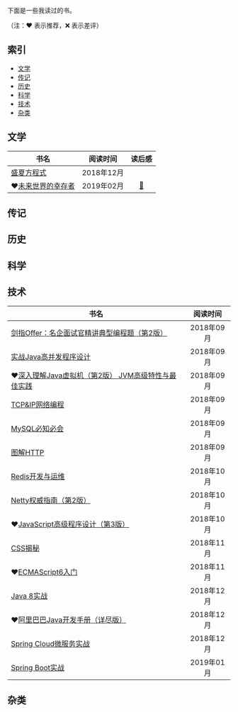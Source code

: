 下面是一些我读过的书。

（注：:heart: 表示推荐，:x: 表示差评）

## 索引

- [文学](#文学)
- [传记](#传记)
- [历史](#历史)
- [科学](#科学)
- [技术](#技术)
- [杂类](#杂类)

## 文学

|书名|阅读时间|读后感|
|---|:-:|:-:|
|[盛夏方程式](https://book.douban.com/subject/30317420/)|2018年12月|
|:heart:[未来世界的幸存者](https://book.douban.com/subject/30259509/)|2019年02月|[:pencil:](https://mp.weixin.qq.com/s?__biz=MzU5MTcyOTQ5OA==&mid=2247483714&idx=1&sn=825458f595715f577fdc0cf0bb191481&chksm=fe2bc777c95c4e61cc02b27cf680aabbe504e64170d2e8254f3e479e6893235fcc0540e087ce&token=295529302&lang=zh_CN#rd)|

## 传记

## 历史

## 科学

## 技术

|书名|阅读时间|
|---|:-:|
|[剑指Offer：名企面试官精讲典型编程题（第2版）](https://book.douban.com/subject/27008702/)|2018年09月|
|[实战Java高并发程序设计](https://book.douban.com/subject/26663605/)|2018年09月|
|:heart:[深入理解Java虚拟机（第2版） JVM高级特性与最佳实践](https://book.douban.com/subject/24722612/)|2018年09月|
|[TCP&IP网络编程](https://book.douban.com/subject/25911735/)|2018年09月|
|[MySQL必知必会](https://book.douban.com/subject/3354490/)|2018年09月|
|[图解HTTP](https://book.douban.com/subject/25863515/)|2018年09月|
|[Redis开发与运维](https://book.douban.com/subject/26971561/)|2018年10月|
|[Netty权威指南（第2版）](https://book.douban.com/subject/26663605/)|2018年10月|
|:heart:[JavaScript高级程序设计（第3版）](https://book.douban.com/subject/10546125/)|2018年10月|
|[CSS揭秘](https://book.douban.com/subject/26745943/)|2018年11月|
|:heart:[ECMAScript6入门](https://book.douban.com/subject/25966265/)|2018年11月|
|[Java 8实战](https://book.douban.com/subject/26772632/)|2018年12月|
|:heart:[阿里巴巴Java开发手册（详尽版）](https://book.douban.com/subject/27605355/)|2018年12月|
|[Spring Cloud微服务实战](https://book.douban.com/subject/27025912/)|2018年12月|
|[Spring Boot实战](https://book.douban.com/subject/26857423/)|2019年01月|

## 杂类
